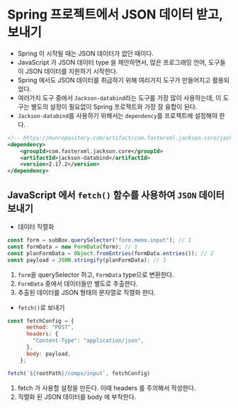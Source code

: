 # Spring 프로젝트에서 JSON 데이터 받고, 보내기
- Spring 이 시작될 때는 JSON 데이터가 없던 때이다.
- JavaScript 가 JSON 데이터 type 을 제안하면서, 많은 프로그래밍 언어, 도구들이 JSON 데이터를 지원하기 시작한다.
- Spring 에서도 JSON 데이터를 취급하기 위해 여러가지 도구가 만들어지고 활용되었다.
- 여러가지 도구 중에서 `Jackson-databind`라는 도구를 가장 많이 사용하는데, 이 도구는 별도의 설정이 필요없이 Spring 프로젝트와 가장 잘 융합이 된다.
- `Jackson-databind`를 사용하기 위해서는 `dependency`를 프로젝트에 설정해야 한다.
```xml
<!-- https://mvnrepository.com/artifact/com.fasterxml.jackson.core/jackson-databind -->
<dependency>
    <groupId>com.fasterxml.jackson.core</groupId>
    <artifactId>jackson-databind</artifactId>
    <version>2.17.2</version>
</dependency>
```

## JavaScript 에서 `fetch()` 함수를 사용하여 `JSON` 데이터 보내기
- 데이터 직렬화
```javascript
const form = subBox.querySelector("form.memo.input"); // 1
const formData = new FormData(form); // 1
const planFormData = Object.fromEntries(formData.entries()); // 2
const payload = JSON.stringify(planFormData); // 3
```

1. `form`을 querySelector 하고, `FormData` type으로 변환한다.
2. `FormData` 중에서 데이터들만 별도로 추출한다.
3. 추출된 데이터를 JSON 형태의 문자열로 직렬화 한다.

- `fetch()`로 보내기
```javascript
const fetchConfig = {
      method: "POST",
      headers: {
        "Content-Type": "application/json",
      },
      body: payload,
    };

fetch(`${rootPath}/comps/input`, fetchConfig)
```

1. fetch 가 사용할 설정을 만든다. 이때 headers 를 주의해서 작성한다.
2. 직렬화 된 JSON 데이터를 body 에 부착한다.